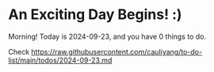 # An Exciting Day Begins! :)

Morning! Today is 2024-09-23, and you have 0 things to do.

Check https://raw.githubusercontent.com/cauliyang/to-do-list/main/todos/2024-09-23.md